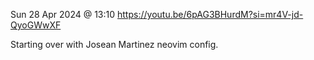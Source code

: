 Sun 28 Apr 2024 @ 13:10
https://youtu.be/6pAG3BHurdM?si=mr4V-jd-QyoGWwXF

Starting over with Josean Martinez neovim config.
